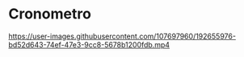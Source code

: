 # Cronometro


https://user-images.githubusercontent.com/107697960/192655976-bd52d643-74ef-47e3-9cc8-5678b1200fdb.mp4

